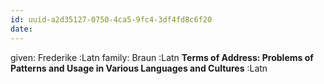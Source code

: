 ```yaml
---
id: uuid-a2d35127-0750-4ca5-9fc4-3df4fd8c6f20
date: 
---
```


given: Frederike :Latn
family: Braun :Latn
**Terms of Address: Problems of Patterns and Usage in Various Languages and Cultures** :Latn